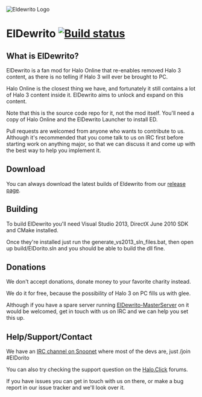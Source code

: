 ![Eldewrito Logo](https://halo.click/H4STD8)
# ElDewrito [![Build status](https://ci.appveyor.com/api/projects/status/github/ElDewrito/ElDorito?branch=master)](https://ci.appveyor.com/project/emoose/eldorito/history/branch/master)

## What is ElDewrito?
ElDewrito is a fan mod for Halo Online that re-enables removed Halo 3 content, as there is no telling if Halo 3 will ever be brought to PC.

Halo Online is the closest thing we have, and fortunately it still contains a lot of Halo 3 content inside it. ElDewrito aims to unlock and expand on this content.

Note that this is the source code repo for it, not the mod itself. You'll need a copy of Halo Online and the ElDewrito Launcher to install ED.

Pull requests are welcomed from anyone who wants to contribute to us.  
Although it's recommended that you come talk to us on IRC first before starting work on anything major, so that we can discuss it and come up with the best way to help you implement it.

## Download
You can always download the latest builds of Eldewrito from our [release page](https://dewrito.halo.click/).

## Building
To build ElDewrito you'll need Visual Studio 2013, DirectX June 2010 SDK and CMake installed.

Once they're installed just run the generate_vs2013_sln_files.bat, then open up build/ElDorito.sln and you should be able to build the dll fine.

## Donations
We don't accept donations, donate money to your favorite charity instead.

We do it for free, because the possibility of Halo 3 on PC fills us with glee.

Although if you have a spare server running [ElDewrito-MasterServer](https://github.com/ElDewrito/ElDewrito-MasterServer) on it would be welcomed, get in touch with us on IRC and we can help you set this up.

## Help/Support/Contact
We have an [IRC channel on Snoonet](https://irc.lc/snoonet/eldorito/) where most of the devs are, just /join #ElDorito

You can also try checking the support question on the [Halo.Click](https://forum.halo.click/index.php?/forum/17-help-support/) forums. 

If you have issues you can get in touch with us on there, or make a bug report in our issue tracker and we'll look over it.
